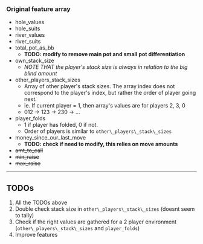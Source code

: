 ### Original feature array
- hole_values
- hole_suits
- river_values
- river_suits
- total\_pot\_as\_bb
	- **TODO: modify to remove main pot and small pot differentiation**
- own\_stack\_size
	- _NOTE THAT the player's stack size is always in relation to the big blind amount_
- other\_players\_stack\_sizes
	- Array of other player's stack sizes. The array index does not correspond to the player's index, but rather the order of player going next.
	- ie. If current player = 1, then array's values are for players 2, 3, 0
	- 012 -> 123 -> 230 -> ...
- player_folds
	- 1 if player has folded, 0 if not.
	- Order of players is similar to `other\_players\_stack\_sizes`
- money\_since\_our\_last\_move
	- **TODO: check if need to modify, this relies on move amounts**
- ~~amt\_to\_call~~
- ~~min_raise~~
- ~~max_raise~~

---
## TODOs
1. All the TODOs above
2. Double check stack size in `other\_players\_stack\_sizes` (doesnt seem to tally)
3. Check if the right values are gathered for a 2 player environment (`other\_players\_stack\_sizes` and `player_folds`)
4. Improve features





